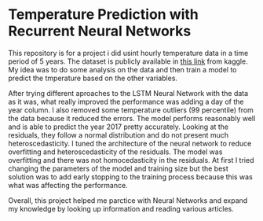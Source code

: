 # Temperature Prediction with Recurrent Neural Networks

This repository is for a project i did usint hourly temperature data in a time period of 5 years. The dataset is publicly available in [this link](https://www.kaggle.com/datasets/selfishgene/historical-hourly-weather-data) from kaggle. My idea was to do some analysis on the data and then train a model to predict the tmperature based on the other variables.

After trying different aproaches to the LSTM Neural Network with the data as it was, what really improved the performance was adding a day of the year column. I also removed some temperature outliers (99 percentile) from the data because it reduced the errors. The model performs reasonably well and is able to predict the year 2017 pretty accurately. Looking at the residuals, they follow a normal distribution and do not present much heteroscedasticity. I tuned the architecture of the neural network to reduce overfitting and heteroscedasticity of the residuals. The model was overfitting and there was not homocedasticity in the residuals. At first I tried changing the parameters of the model and training size but the best solution was to add early stopping to the training process because this was what was affecting the performance.

Overall, this project helped me parctice with Neural Networks and expand my knowledge by looking up information and reading various articles.
